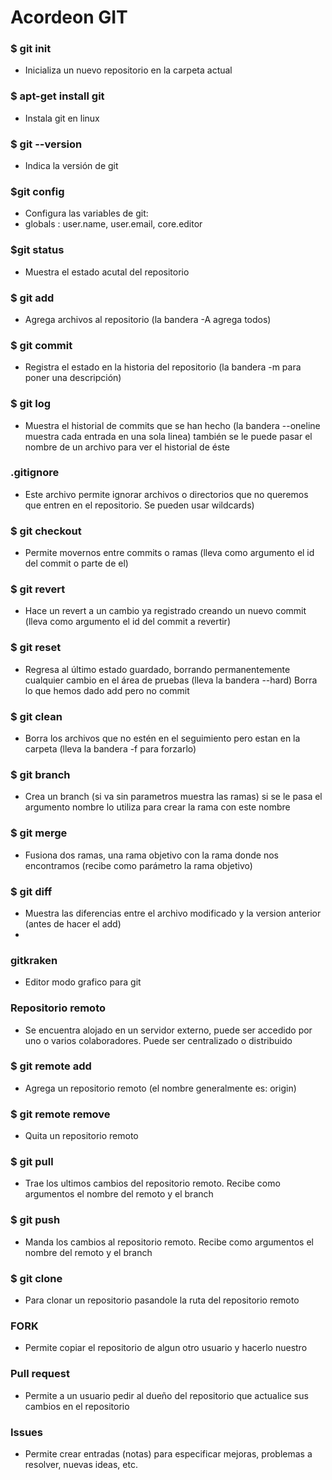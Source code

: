 # Acordeon GIT
### $ git init
- Inicializa un nuevo repositorio en la carpeta actual
### $ apt-get install git
- Instala git en linux
### $ git --version
- Indica la versión de git
### $git config 
- Configura las variables de git:
- globals : user.name, user.email, core.editor
### $git status
- Muestra el estado acutal del repositorio
### $ git add
- Agrega archivos al repositorio (la bandera -A agrega todos)
### $ git commit
- Registra el estado en la historia del repositorio (la bandera -m para poner una descripción)
### $ git log
- Muestra el historial de commits que se han hecho (la bandera --oneline muestra cada entrada en una sola linea) también se le puede pasar el nombre de un archivo para ver el historial de éste
### .gitignore
- Este archivo permite ignorar archivos o directorios que no queremos que entren en el repositorio. Se pueden usar wildcards)
### $ git checkout
- Permite movernos entre commits o ramas (lleva como argumento el id del commit o parte de el)
### $ git revert
- Hace un revert a un cambio ya registrado creando un nuevo commit (lleva como argumento el id del commit a revertir)
### $ git reset
- Regresa al último estado guardado, borrando permanentemente cualquier cambio en el área de pruebas (lleva la bandera --hard) Borra lo que hemos dado add pero no commit
### $ git clean
- Borra los archivos que no estén en el seguimiento pero estan en la carpeta (lleva la bandera -f para forzarlo)
### $ git branch
-  Crea un branch (si va sin parametros muestra las ramas) si se le pasa el argumento nombre lo utiliza para crear la rama con este nombre
### $ git merge
- Fusiona dos ramas, una rama objetivo con la rama donde nos encontramos (recibe como parámetro la rama objetivo)
### $ git diff
- Muestra las diferencias entre el archivo modificado y la version anterior (antes de hacer el add)
- 
### gitkraken
- Editor modo grafico para git
### Repositorio remoto
- Se encuentra alojado en un servidor externo, puede ser accedido por uno o varios colaboradores. Puede ser centralizado o distribuido
### $ git remote add <nombre> <url>
- Agrega un repositorio remoto (el nombre generalmente es: origin)
### $ git remote remove <nombre>
- Quita un repositorio remoto
### $ git pull
- Trae los ultimos cambios del repositorio remoto. Recibe como argumentos el nombre del remoto y el branch
### $ git push
- Manda los cambios al repositorio remoto. Recibe como argumentos el nombre del remoto y el branch
### $ git clone <url>
- Para clonar un repositorio pasandole la ruta del repositorio remoto
### FORK
- Permite copiar el repositorio de algun otro usuario y hacerlo nuestro
### Pull request
- Permite a un usuario pedir al dueño del repositorio que actualice sus cambios en el repositorio
### Issues
- Permite crear entradas (notas) para especificar mejoras, problemas a resolver, nuevas ideas, etc.


















